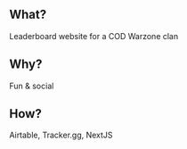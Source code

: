 ## What?  
Leaderboard website for a COD Warzone clan

## Why?  
Fun & social

## How?  
Airtable, Tracker.gg, NextJS

